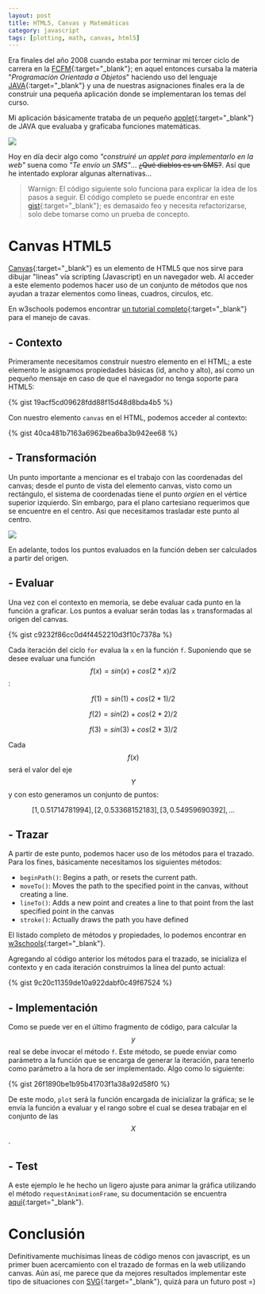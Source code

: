 ```yaml
---
layout: post
title: HTML5, Canvas y Matemáticas
category: javascript
tags: [plotting, math, canvas, html5]
---
```


Era finales del año 2008 cuando estaba por terminar mi tercer ciclo de carrera en la [FCFM](http://www.fcfm.uanl.mx/){:target="_blank"}; en aquel entonces cursaba la materia "*Programación Orientada a Objetos*" haciendo uso del lenguaje [JAVA](https://java.com/en/download/faq/develop.xml){:target="_blank"} y una de nuestras asignaciones finales era la de construir una pequeña aplicación donde se implementaran los temas del curso.

Mi aplicación básicamente trataba de un pequeño [applet](https://docs.oracle.com/javase/tutorial/deployment/applet/){:target="_blank"} de JAVA que evaluaba y graficaba funciones matemáticas.

<img src="{{ site.baseUrl }}/assets/img/posts/2016-06-02-plotting-math-function-with-canvas-html5/01.png" />

Hoy en día decir algo como *"construiré un applet para implementarlo en la web"* suena como *"Te envío un SMS"*... <del>¿Qué diablos es un SMS?</del>. Así que he intentado explorar algunas alternativas...

  > Warnign: El código siguiente solo funciona para explicar la idea de los pasos a seguir. El código completo se puede encontrar en este [gist](){:target="_blank"}; es demasaido feo y necesita refactorizarse, solo debe tomarse como un prueba de concepto.

# Canvas HTML5
[Canvas](http://www.w3schools.com/html/html5_canvas.asp){:target="_blank"} es un elemento de HTML5 que nos sirve para dibujar "lineas" vía scripting (Javascript) en un navegador web. Al acceder a este elemento podemos hacer uso de un conjunto de métodos que nos ayudan a trazar elementos como lineas, cuadros, circulos, etc.

En w3schools podemos encontrar [un tutorial completo](http://www.w3schools.com/canvas/){:target="_blank"} para el manejo de cavas.

## - Contexto
Primeramente necesitamos construir nuestro elemento en el HTML; a este elemento le asignamos propiedades básicas (id, ancho y alto), así como un pequeño mensaje en caso de que el navegador no tenga soporte para HTML5:

{% gist 19acf5cd09628fdd88f15d48d8bda4b5 %}

Con nuestro elemento `canvas` en el HTML, podemos acceder al contexto:

{% gist 40ca481b7163a6962bea6ba3b942ee68 %}

## - Transformación
Un punto importante a mencionar es el trabajo con las coordenadas del canvas; desde el punto de vista del elemento canvas, visto como un rectángulo, el sistema de coordenadas tiene el punto *orgien* en el vértice superior izquierdo. Sin embargo, para el plano cartesiano requerimos que se encuentre en el centro. Asi que necesitamos trasladar este punto al centro.

<div class="img">
<img src="{{ site.baseUrl }}/assets/img/posts/2016-06-02-plotting-math-function-with-canvas-html5/02.jpg" class="fix" />
</div>

En adelante, todos los puntos evaluados en la función deben ser calculados a partir del origen.

## - Evaluar
Una vez con el contexto en memoria, se debe evaluar cada punto en la función a graficar. Los puntos a evaluar serán todas las `x` transformadas al origen del canvas.

{% gist c9232f86cc0d4f4452210d3f10c7378a %}

Cada iteración del ciclo `for` evalua la `x` en la función `f`. Suponiendo que se desee evaluar una función $$ f(x) = sin(x) + cos(2*x)/2 $$  :

  $$ f(1) = sin(1) + cos(2*1)/2 $$

  $$ f(2) = sin(2) + cos(2*2)/2 $$

  $$ f(3) = sin(3) + cos(2*3)/2 $$

Cada $$ f(x) $$ será el valor del eje $$ Y $$ y con esto generamos un conjunto de puntos:

  $$  [1, 0.51714781994],   [2, 0.53368152183] , [3, 0.54959690392],  ... $$

## - Trazar
A partir de este punto, podemos hacer uso de los métodos para el trazado. Para los fines, básicamente necesitamos los siguientes métodos:

  - `beginPath()`: Begins a path, or resets the current path.
  - `moveTo()`: Moves the path to the specified point in the canvas, without creating a line.
  - `lineTo()`:	Adds a new point and creates a line to that point from the last specified point in the canvas
  - `stroke()`:	Actually draws the path you have defined

El listado completo de métodos y propiedades, lo podemos encontrar en [w3schools](http://www.w3schools.com/tags/ref_canvas.asp){:target="_blank"}.

Agregando al código anterior los métodos para el trazado, se inicializa el contexto y en cada iteración construimos la línea del punto actual:

{% gist 9c20c11359de10a922dabf0c49f67524 %}

## - Implementación
Como se puede ver en el último fragmento de código, para calcular la $$ y $$ real se debe invocar el método `f`. Este método, se puede enviar como parámetro a la función que se encarga de generar la iteración, para tenerlo como parámetro a la hora de ser implementado. Algo como lo siguiente:

{% gist 26f1890be1b95b41703f1a38a92d58f0 %}

De este modo, `plot` será la función encargada de inicializar la gráfica; se le envía la función a evaluar y el rango sobre el cual se desea trabajar en el conjunto de las $$ X $$.

<div id="div-canvas" class="no-wrap">
  <canvas id="canvas"></canvas>
</div>

## - Test
A este ejemplo le he hecho un ligero ajuste para animar la gráfica utilizando el método `requestAnimationFrame`, su documentación se encuentra [aquí](https://developer.mozilla.org/en-US/docs/Web/API/window/requestAnimationFrame){:target="_blank"}.

# Conclusión
Definitivamente muchísimas líneas de código menos con javascript, es un primer buen acercamiento con el trazado de formas en la web utilizando canvas. Aún así, me parece que da mejores resultados implementar este tipo de situaciones con [SVG](https://developer.mozilla.org/en-US/docs/Web/SVG){:target="_blank"}, quizá para un futuro post =)

<script type="text/javascript" src="/assets/third/jQuery.appear/jquery.appear.js"></script>
<script type="text/javascript" src="/assets/js/post/2016-06-02-plotting-math-function-with-canvas-html5/canvas.js"></script>
<script type="text/javascript" src="/assets/js/post/2016-06-02-plotting-math-function-with-canvas-html5/index.js"></script>
